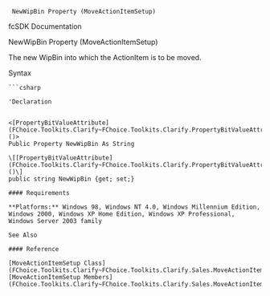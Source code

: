 ﻿     NewWipBin Property (MoveActionItemSetup)                                                   

fcSDK Documentation

NewWipBin Property (MoveActionItemSetup)

The new WipBin into which the ActionItem is to be moved.

Syntax

```vbnet
```csharp

'Declaration
 

<[PropertyBitValueAttribute](FChoice.Toolkits.Clarify~FChoice.Toolkits.Clarify.PropertyBitValueAttribute.md)()>
Public Property NewWipBin As String

\[[PropertyBitValueAttribute](FChoice.Toolkits.Clarify~FChoice.Toolkits.Clarify.PropertyBitValueAttribute.md)()\]
public string NewWipBin {get; set;}

#### Requirements

**Platforms:** Windows 98, Windows NT 4.0, Windows Millennium Edition, Windows 2000, Windows XP Home Edition, Windows XP Professional, Windows Server 2003 family

See Also

#### Reference

[MoveActionItemSetup Class](FChoice.Toolkits.Clarify~FChoice.Toolkits.Clarify.Sales.MoveActionItemSetup.md)  
[MoveActionItemSetup Members](FChoice.Toolkits.Clarify~FChoice.Toolkits.Clarify.Sales.MoveActionItemSetup_members.md)